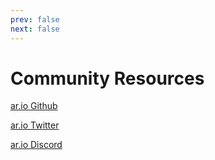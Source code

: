 ```yaml
---
prev: false
next: false
---
```


# Community Resources

[ar.io Github](https://github.com/ar-io)

[ar.io Twitter](https://twitter.com/ar_io_network)

[ar.io Discord](https://discord.gg/7zUPfN4D6g)

<!-- [Contact Us Directly](mailto:info@ar.io) -->